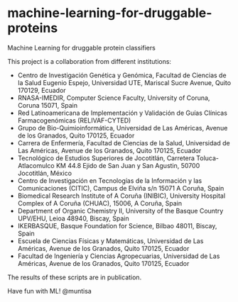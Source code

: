 # machine-learning-for-druggable-proteins
Machine Learning for druggable protein classifiers

This project is a collaboration from different institutions:
- Centro de Investigación Genética y Genómica, Facultad de Ciencias de la Salud Eugenio Espejo, Universidad UTE, Mariscal Sucre Avenue, Quito 170129, Ecuador
- RNASA-IMEDIR, Computer Science Faculty, University of Coruna, Coruna 15071, Spain
- Red Latinoamericana de Implementación y Validación de Guías Clínicas Farmacogenómicas (RELIVAF-CYTED)
- Grupo de Bio-Quimioinformática, Universidad de Las Américas, Avenue de los Granados, Quito 170125, Ecuador
- Carrera de Enfermería, Facultad de Ciencias de la Salud, Universidad de Las Américas, Avenue de los Granados, Quito 170125, Ecuador
- Tecnológico de Estudios Superiores de Jocotitlán, Carretera Toluca-Atlacomulco KM 44.8 Ejido de San Juan y San Agustin, 50700 Jocotitlán, México
- Centro de Investigación en Tecnologías de la Información y las Comunicaciones (CITIC), Campus de Elviña s/n 15071 A Coruña, Spain
- Biomedical Research Institute of A Coruña (INIBIC), University Hospital Complex of A Coruña (CHUAC), 15006, A Coruña, Spain
- Department of Organic Chemistry II, University of the Basque Country UPV/EHU, Leioa 48940, Biscay, Spain
- IKERBASQUE, Basque Foundation for Science, Bilbao 48011, Biscay, Spain
- Escuela de Ciencias Físicas y Matemáticas, Universidad de Las Américas, Avenue de los Granados, Quito 170125, Ecuador
- Facultad de Ingeniería y Ciencias Agropecuarias, Universidad de Las Américas, Avenue de los Granados, Quito 170125, Ecuador

The results of these scripts are in publication.

Have fun with ML! @muntisa
